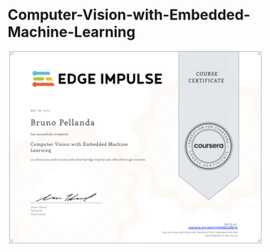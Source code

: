 # Computer-Vision-with-Embedded-Machine-Learning

![Certificado Bruno Pellanda](./Coursera_VH34823FBZJS.png)
